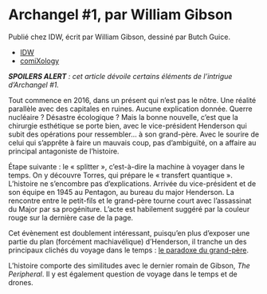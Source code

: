 # Archangel #1, par William Gibson

Publié chez IDW, écrit par William Gibson, dessiné par Butch Guice.

- [IDW](http://www.idwpublishing.com/product/archangel-1/)
- [comiXology](https://www.comixology.com/Archangel-1-of-5/digital-comic/380437)

_**SPOILERS ALERT** : cet article dévoile certains éléments de l’intrigue d’Archangel #1._

Tout commence en 2016, dans un présent qui n’est pas le nôtre. Une réalité parallèle avec des capitales en ruines. Aucune explication donnée. Querre nucléaire ? Désastre écologique ? Mais la bonne nouvelle, c’est que la chirurgie esthétique se porte bien, avec le vice-président Henderson qui subit des opérations pour ressembler… à son grand-père. Avec le sourire de celui qui s’apprête à faire un mauvais coup, pas d’ambiguïté, on a affaire au principal antagoniste de l’histoire.

Étape suivante : le « splitter », c’est-à-dire la machine à voyager dans le temps. On y découvre Torres, qui prépare le « transfert quantique ». L’histoire ne s’encombre pas d’explications. Arrivée du vice-président et de son équipe en 1945 au Pentagon, au bureau du major Henderson. La rencontre entre le petit-fils et le grand-père tourne court avec l’assassinat du Major par sa progéniture. L’acte est habilement suggéré par la couleur rouge sur la dernière case de la page.

Cet évènement est doublement intéressant, puisqu’en plus d’exposer une partie du plan (forcément machiavélique) d’Henderson, il tranche un des principaux clichés du voyage dans le temps : [le paradoxe du grand-père](https://en.wikipedia.org/wiki/Grandfather_paradox).

L’histoire comporte des similitudes avec le dernier romain de Gibson, _The Peripheral_. Il y est également question de voyage dans le temps et de drones.